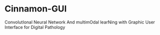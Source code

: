 # Cinnamon-GUI
ConvolutIonal Neural Network And multimOdal learNing with Graphic User Interface for Digital Pathology
